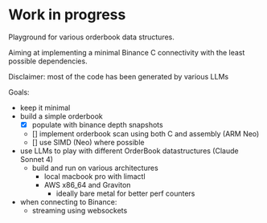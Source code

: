 # Work in progress
Playground for various orderbook data structures.

Aiming at implementing a minimal Binance C connectivity with the least possible dependencies.

Disclaimer: most of the code has been generated by various LLMs

Goals:
- keep it minimal
- build a simple orderbook
  - [x] populate with binance depth snapshots
  - [] implement orderbook scan using both C and assembly (ARM Neo)
  - [] use SIMD (Neo) where possible
- use LLMs to play with different OrderBook datastructures (Claude Sonnet 4)
  - build and run on various architectures
    - local macbook pro with limactl
    - AWS x86_64 and Graviton
      - ideally bare metal for better perf counters
- when connecting to Binance:
  - streaming using websockets
